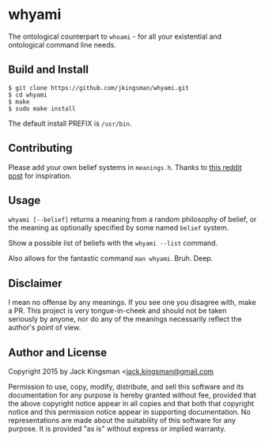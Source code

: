 whyami
===

The ontological counterpart to `whoami` - for all your existential and ontological command line needs.

Build and Install
-----------------

    $ git clone https://github.com/jkingsman/whyami.git
    $ cd whyami
    $ make
    $ sudo make install

The default install PREFIX is `/usr/bin`.

Contributing
-----

Please add your own belief systems in `meanings.h`. Thanks to [this reddit post](https://www.reddit.com/r/ProgrammerHumor/comments/3o3pv8/how_can_our_bash_be_real_if_our_envs_arent_real/) for inspiration.

Usage
-----

`whyami [--belief]` returns a meaning from a random philosophy of belief, or the meaning as optionally specified by some named `belief` system.

Show a possible list of beliefs with the `whyami --list` command.

Also allows for the fantastic command `man whyami`. Bruh. Deep.

Disclaimer
-----
I mean no offense by any meanings. If you see one you disagree with, make a PR. This project is very tongue-in-cheek and should not be taken seriously by anyone, nor do any of the meanings necessarily reflect the author's point of view.

Author and License
------------------

Copyright 2015 by Jack Kingsman <jack.kingsman@gmail.com

Permission to use, copy, modify, distribute, and sell this software
and its documentation for any purpose is hereby granted without fee,
provided that the above copyright notice appear in all copies and
that both that copyright notice and this permission notice appear in
supporting documentation.  No representations are made about the
suitability of this software for any purpose.  It is provided "as
is" without express or implied warranty.

